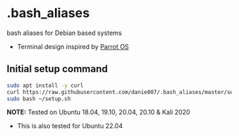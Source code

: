 # .bash_aliases

bash aliases for Debian based systems

- Terminal design inspired by [Parrot OS](https://github.com/ParrotSec/parrot-core/blob/master/parrot-core/root/.bashrc)

## Initial setup command

```bash
sudo apt install -y curl
curl https://raw.githubusercontent.com/danie007/.bash_aliases/master/setup.sh >~/setup.sh
sudo bash ~/setup.sh
```

**NOTE:** Tested on Ubuntu 18.04, 19.10, 20.04, 20.10 & Kali 2020

- This is also tested for Ubuntu 22.04
